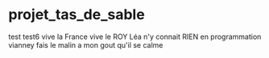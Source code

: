 # projet_tas_de_sable

test
test6
vive la France
vive le ROY
Léa n'y connait RIEN en programmation
vianney fais le malin a mon gout qu'il se calme